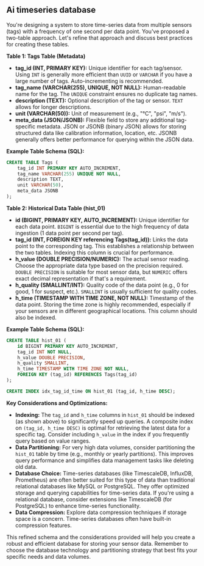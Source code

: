 ## Ai timeseries database 

You're designing a system to store time-series data from multiple sensors (tags) with a frequency of one second per data point. You've proposed a two-table approach. Let's refine that approach and discuss best practices for creating these tables.

**Table 1: Tags Table (Metadata)**

* **tag_id (INT, PRIMARY KEY):** Unique identifier for each tag/sensor. Using `INT` is generally more efficient than `UUID` or `VARCHAR` if you have a large number of tags. Auto-incrementing is recommended.
* **tag_name (VARCHAR(255), UNIQUE, NOT NULL):** Human-readable name for the tag. The `UNIQUE` constraint ensures no duplicate tag names.
* **description (TEXT):** Optional description of the tag or sensor. `TEXT` allows for longer descriptions.
* **unit (VARCHAR(50)):** Unit of measurement (e.g., "°C", "psi", "m/s").
* **meta_data (JSON/JSONB):** Flexible field to store any additional tag-specific metadata. JSON or JSONB (binary JSON) allows for storing structured data like calibration information, location, etc. JSONB generally offers better performance for querying within the JSON data.

**Example Table Schema (SQL):**

```sql
CREATE TABLE Tags (
    tag_id INT PRIMARY KEY AUTO_INCREMENT,
    tag_name VARCHAR(255) UNIQUE NOT NULL,
    description TEXT,
    unit VARCHAR(50),
    meta_data JSONB 
);
```

**Table 2: Historical Data Table (hist_01)**

* **id (BIGINT, PRIMARY KEY, AUTO_INCREMENT):** Unique identifier for each data point. `BIGINT` is essential due to the high frequency of data ingestion (1 data point per second per tag).
* **tag_id (INT, FOREIGN KEY referencing Tags(tag_id)):** Links the data point to the corresponding tag. This establishes a relationship between the two tables. Indexing this column is crucial for performance.
* **h_value (DOUBLE PRECISION/NUMERIC):** The actual sensor reading. Choose the appropriate data type based on the precision required. `DOUBLE PRECISION` is suitable for most sensor data, but `NUMERIC` offers exact decimal representation if that's a requirement.
* **h_quality (SMALLINT/INT):** Quality code of the data point (e.g., 0 for good, 1 for suspect, etc.). `SMALLINT` is usually sufficient for quality codes.
* **h_time (TIMESTAMP WITH TIME ZONE, NOT NULL):** Timestamp of the data point. Storing the time zone is highly recommended, especially if your sensors are in different geographical locations. This column should also be indexed.

**Example Table Schema (SQL):**

```sql
CREATE TABLE hist_01 (
    id BIGINT PRIMARY KEY AUTO_INCREMENT,
    tag_id INT NOT NULL,
    h_value DOUBLE PRECISION,
    h_quality SMALLINT,
    h_time TIMESTAMP WITH TIME ZONE NOT NULL,
    FOREIGN KEY (tag_id) REFERENCES Tags(tag_id)
);

CREATE INDEX idx_tag_id_time ON hist_01 (tag_id, h_time DESC);
```

**Key Considerations and Optimizations:**

* **Indexing:** The `tag_id` and `h_time` columns in `hist_01` should be indexed (as shown above) to significantly speed up queries. A composite index on `(tag_id, h_time DESC)` is optimal for retrieving the latest data for a specific tag. Consider including `h_value` in the index if you frequently query based on value ranges.
* **Data Partitioning:** For very high data volumes, consider partitioning the `hist_01` table by time (e.g., monthly or yearly partitions). This improves query performance and simplifies data management tasks like deleting old data.
* **Database Choice:** Time-series databases (like TimescaleDB, InfluxDB, Prometheus) are often better suited for this type of data than traditional relational databases like MySQL or PostgreSQL. They offer optimized storage and querying capabilities for time-series data. If you're using a relational database, consider extensions like TimescaleDB (for PostgreSQL) to enhance time-series functionality.
* **Data Compression:** Explore data compression techniques if storage space is a concern. Time-series databases often have built-in compression features.



This refined schema and the considerations provided will help you create a robust and efficient database for storing your sensor data. Remember to choose the database technology and partitioning strategy that best fits your specific needs and data volumes.
